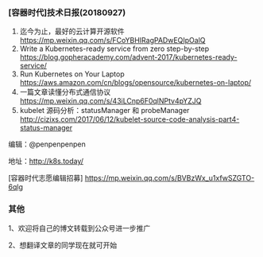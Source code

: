 ### [容器时代]技术日报(20180927)

1. 迄今为止，最好的云计算开源软件 <https://mp.weixin.qq.com/s/FCoYBHIRagPADwEQIpOalQ>
2. Write a Kubernetes-ready service from zero step-by-step <https://blog.gopheracademy.com/advent-2017/kubernetes-ready-service/>
3. Run Kubernetes on Your Laptop <https://aws.amazon.com/cn/blogs/opensource/kubernetes-on-laptop/>
4. 一篇文章读懂分布式通信协议 <https://mp.weixin.qq.com/s/43iLCnp6F0qlNPtv4pYZJQ>
5. kubelet 源码分析：statusManager 和 probeManager <http://cizixs.com/2017/06/12/kubelet-source-code-analysis-part4-status-manager>

编辑：@penpenpenpen

地址：<http://k8s.today/>

[容器时代志愿编辑招募] <https://mp.weixin.qq.com/s/BVBzWx_u1xfwSZGTO-6qlg>

### 其他

1、欢迎将自己的博文转载到公众号进一步推广

2、想翻译文章的同学现在就可开始
